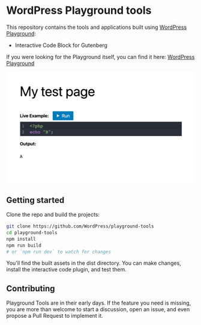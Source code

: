 # WordPress Playground tools

This repository contains the tools and applications built using [WordPress Playground](https://developer.wordpress.org/playground/):

* Interactive Code Block for Gutenberg

If you were looking for the Playground itself, you can find it here: [WordPress Playground](https://developer.wordpress.org/playground/)

![Interactive code block screenshot](packages/interactive-code-block/demo.png)

## Getting started

Clone the repo and build the projects:

```bash
git clone https://github.com/WordPress/playground-tools
cd playground-tools
npm install
npm run build
# or `npm run dev` to watch for changes
```

You'll find the built assets in the dist directory. You can make changes, install the interactive code plugin, and test them.

## Contributing

Playground Tools are in their early days. If the feature you need is missing, you are more than welcome to start a discussion, open an issue, and even propose a Pull Request to implement it.
